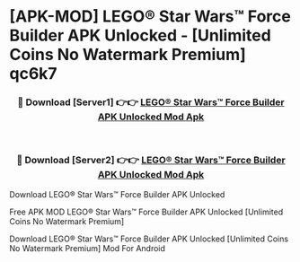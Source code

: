 # [APK-MOD] LEGO® Star Wars™ Force Builder APK Unlocked - [Unlimited Coins No Watermark Premium] qc6k7



<div align="center">
<h3>🔴 Download [Server1] 👉👉 <a href="https://momento.my/?title=LEGO®_Star_Wars™_Force_Builder_APK_Unlocked">LEGO® Star Wars™ Force Builder APK Unlocked Mod Apk</a></h3><br>

<h3>🔴 Download [Server2] 👉👉 <a href="https://momento.my/?title=LEGO®_Star_Wars™_Force_Builder_APK_Unlocked">LEGO® Star Wars™ Force Builder APK Unlocked Mod Apk</a></h3>
</div>



Download LEGO® Star Wars™ Force Builder APK Unlocked 

Free APK MOD LEGO® Star Wars™ Force Builder APK Unlocked [Unlimited Coins No Watermark Premium]

Download LEGO® Star Wars™ Force Builder APK Unlocked [Unlimited Coins No Watermark Premium] Mod For Android
